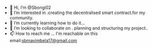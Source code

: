 - 👋 Hi, I’m @Sbongi02
- 👀 I’m interested in .creating the decentralised smart contract.for my community.
- 🌱 I’m currently learning how to do it...
- 💞️ I’m looking to collaborate on . planning and structuring my project..
- 📫 How to reach me ...
 I'm reachable on this email:sbmavimbela17@gmail.com
<!---
Sbongi02/Sbongi02 is a ✨ special ✨ repository because its `README.md` (this file) appears on your GitHub profile.
You can click the Preview link to take a look at your changes.
--->
